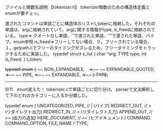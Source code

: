 ファイルと関数名説明
【tokenizer.h】
tokenizer関数のための構造体定義とenumが要チェッ。

渡されたコマンドは単語ごとに構造体のリストt_tokenに格納した。それぞれの単語は、argに格納されていて、argに関する情報がtype, is_freedに格納されている。
type=> クオートなし単語、''で渡された単語、""で渡された単語、パイプ。enum参照
is_freed=>フリーしてない場合、０。フリーされている場合、１。getpath.cでフリーのタイミングがズレるため、フリータイミングをトラックするために実装した。
typedef struct s_list
{
	char *arg;
	TYPE type;
    int is_freed;
} t_token;


~~typedef enum~~
~~{~~
~~	NON_EXPANDABLE,　=>~~
~~	EXPANDABLE_QUOTED, =>~~
~~	PIPE, =>~~
~~	EXPANDABLE, =>~~
~~} TYPE;~~

--------------------------------------------------
9/11　enum変えた！
tokenizer.cで単語ごとに切り分け。
parserで文法解析して下のどれのカテゴリーに入るか分類した。

typedef enum
{
	UNCATEGORIZED,
	PIPE,		   // | (パイプ)
	REDIRECT_OUT,  // > (リダイレクト出力)
	REDIRECT_IN,   // < (リダイレクト入力)
	APPEND_OUT,	   // >> (出力の追加)
	HERE_DOCUMENT, // << (ヒアドキュメント)
	COMMAND,
	COMMAND_OPTION,
	FILE_NAME
} TYPE;
